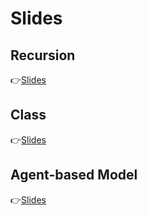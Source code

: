 # Slides
## Recursion
👉[Slides](https://docs.google.com/presentation/d/1K-2GzI2-L0bvDO6WVLrMognP_SPLsqG2hcLBD0vnxKE)

## Class
👉[Slides](https://docs.google.com/presentation/d/1URR4spJDj6GLAABi7sveuYtrMd2VNLm1dfAiTHQGLCg/edit)

## Agent-based Model
👉[Slides](https://docs.google.com/presentation/d/15A8ZjTs_Zv8Ok9_Oaaz_tUwVmbmhfZ-g1FD6VoPwryU/edit)
